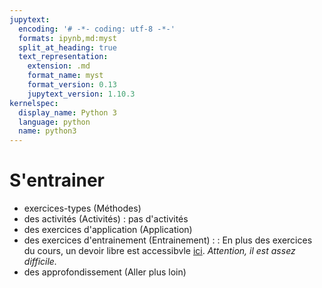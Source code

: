 ```yaml
---
jupytext:
  encoding: '# -*- coding: utf-8 -*-'
  formats: ipynb,md:myst
  split_at_heading: true
  text_representation:
    extension: .md
    format_name: myst
    format_version: 0.13
    jupytext_version: 1.10.3
kernelspec:
  display_name: Python 3
  language: python
  name: python3
---
```


# S'entrainer
* exercices-types (Méthodes)
* des activités (Activités) : pas d'activités
* des exercices d'application (Application)
* des exercices d'entrainement (Entrainement) :  : En plus des exercices du cours, un devoir libre est accessibvle [ici](https://stanislas.edunao.com/mod/resource/view.php?id=12848). _Attention, il est assez difficile._
* des approfondissement (Aller plus loin)